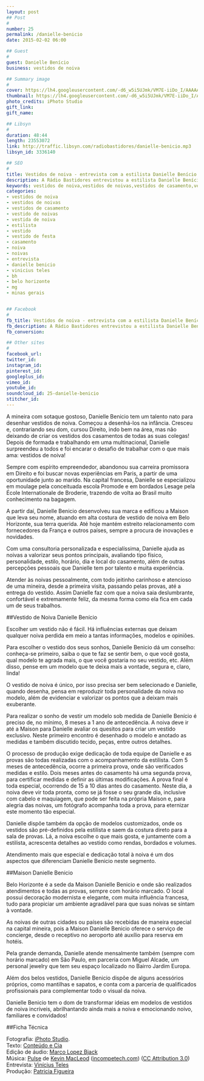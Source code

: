 ```yaml
---
layout: post
## Post
#
number: 25
permalink: /danielle-benicio 
date: 2015-02-02 06:00

## Guest
#
guest: Danielle Benício
business: vestidos de noiva

## Summary image
#
cover: https://lh4.googleusercontent.com/-d6_w5i5UJmk/VM7E-iiDo_I/AAAAAAAABW4/O4ovL5xfeEk/s800/danielle_benicio.jpg
thumbnail: https://lh4.googleusercontent.com/-d6_w5i5UJmk/VM7E-iiDo_I/AAAAAAAABW4/O4ovL5xfeEk/s800/danielle_benicio.jpg
photo_credits: iPhoto Studio
gift_link: 
gift_name: 

## Libsyn
#
duration: 48:44
length: 23553072
link: http://traffic.libsyn.com/radiobastidores/danielle-benicio.mp3
libsyn_id: 3336140

## SEO
#
title: Vestidos de noiva - entrevista com a estilista Danielle Benício
description: A Rádio Bastidores entrevistou a estilista Danielle Benício de Belo Horizonte.
keywords: vestidos de noiva,vestidos de noivas,vestidos de casamento,vestido de noivas,vestida de noiva,estilista,vestido,vestido de festa,casamento,noiva,noivas,entrevista,danielle benicio,vinicius teles,bh,belo horizonte,mg,minas gerais
categories:
- vestidos de noiva
- vestidos de noivas
- vestidos de casamento
- vestido de noivas
- vestida de noiva
- estilista
- vestido
- vestido de festa
- casamento
- noiva
- noivas
- entrevista
- danielle benicio
- vinicius teles
- bh
- belo horizonte
- mg
- minas gerais


## Facebook
#
fb_title: Vestidos de noiva - entrevista com a estilista Danielle Benício
fb_description: A Rádio Bastidores entrevistou a estilista Danielle Benício de Belo Horizonte.
fb_conversion: 

## Other sites
#
facebook_url: 
twitter_id: 
instagram_id: 
pinterest_id: 
googleplus_id: 
vimeo_id: 
youtube_id: 
soundcloud_id: 25-danielle-benicio
stitcher_id: 
---
```

A mineira com sotaque gostoso, Danielle Benicio tem um talento nato para desenhar vestidos de noiva. Começou a desenhá-los na infância. Cresceu e, contrariando seu dom, cursou Direito, indo bem na área, mas não deixando de criar os vestidos dos casamentos de todas as suas colegas! Depois de formada e trabalhando em uma multinacional, Danielle surpreendeu a todos e foi encarar o desafio de trabalhar com o que mais ama: vestidos de noiva!

Sempre com espírito empreendedor, abandonou sua carreira promissora em Direito e foi buscar novas experiências em Paris, a partir de uma oportunidade junto ao marido. Na capital francesa, Danielle se especializou em moulage pela conceituada escola Promode e em bordados Lesage pela École Internationale de Broderie, trazendo de volta ao Brasil muito conhecimento na bagagem.

A partir daí, Danielle Benicio desenvolveu sua marca e edificou a Maison que leva seu nome, atuando em alta costura de vestido de noiva em Belo Horizonte, sua terra querida. Até hoje mantém estreito relacionamento com fornecedores da França e outros países, sempre a procura de inovações e novidades.

Com uma consultoria personalizada e especialíssima, Danielle ajuda as noivas a valorizar seus pontos principais, avaliando tipo físico, personalidade, estilo, horário, dia e local do casamento, além de outras percepções pessoais que Danielle tem por talento e muita experiência.

Atender às noivas pessoalmente, com todo jeitinho carinhoso e atencioso de uma mineira, desde a primeira visita, passando pelas provas, até a entrega do vestido. Assim Danielle faz com que a noiva saia deslumbrante, confortável e extremamente feliz, da mesma forma como ela fica em cada um de seus trabalhos.

##Vestido de Noiva Danielle Benício

Escolher um vestido não é fácil. Há influências externas que deixam qualquer noiva perdida em meio a tantas informações, modelos e opiniões.

Para escolher o vestido dos seus sonhos, Danielle Benicio dá um conselho: conheça-se primeiro, saiba o que te faz se sentir bem, o que você gosta, qual modelo te agrada mais, o que você gostaria no seu vestido, etc. Além disso, pense em um modelo que te deixa mais a vontade, segura e, claro, linda!

O vestido de noiva é único, por isso precisa ser bem selecionado e Danielle, quando desenha, pensa em reproduzir toda personalidade da noiva no modelo, além de evidenciar e valorizar os pontos que a deixam mais exuberante.

Para realizar o sonho de vestir um modelo sob medida de Danielle Benício é preciso de, no mínimo, 8 meses a 1 ano de antecedência. A noiva deve ir até a Maison para Danielle avaliar os quesitos para criar um vestido exclusivo. Neste primeiro encontro é desenhado o modelo e anotado as medidas e também discutido tecido, peças, entre outros detalhes. 

O processo de produção exige dedicação de toda equipe de Danielle e as provas são todas realizadas com o acompanhamento da estilista. Com 5 meses de antecedência, ocorre a primeira prova, onde são verificados medidas e estilo. Dois meses antes do casamento há uma segunda prova, para certificar medidas e definir as últimas modificações. A prova final é toda especial, ocorrendo de 15 a 10 dias antes do casamento. Neste dia, a noiva deve vir toda pronta, como se já fosse o seu grande dia, inclusive com cabelo e maquiagem, que pode ser feita na própria Maison e, para alegria das noivas, um fotógrafo acompanha toda a prova, para eternizar este momento tão especial.

Danielle dispõe também da opção de modelos customizados, onde os vestidos são pré-definidos pela estilista e saem da costura direto para a sala de provas. Lá, a noiva escolhe o que mais gosta, e juntamente com a estilista, acrescenta detalhes ao vestido como rendas, bordados e volumes. 

Atendimento mais que especial e dedicação total à noiva é um dos aspectos que diferenciam Danielle Benicio neste segmento. 

##Maison Danielle Benicio 

Belo Horizonte é a sede da Maison Danielle Benicio e onde são realizados atendimentos e todas as provas, sempre com horário marcado. O local possui decoração modernista e elegante, com muita influência francesa, tudo para propiciar um ambiente agradável para que suas noivas se sintam à vontade.

As noivas de outras cidades ou países são recebidas de maneira especial na capital mineira, pois a Maison Danielle Benicio oferece o serviço de concierge, desde o receptivo no aeroporto até auxílio para reserva em hotéis. 

Pela grande demanda, Danielle atende mensalmente também (sempre com horário marcado) em São Paulo, em parceria com Miguel Alcade, um personal jewelry que tem seu espaço localizado no Bairro Jardim Europa.

Além dos belos vestidos, Danielle Benicio dispõe de alguns acessórios próprios, como mantilhas e sapatos, e conta com a parceria de qualificados profissionais para complementar todo o visual da noiva.

Danielle Benicio tem o dom de transformar ideias em modelos de vestidos de noiva incríveis, abrilhantando ainda mais a noiva e emocionando noivo, familiares e convidados!

##Ficha Técnica

Fotografia: [iPhoto Studio][ips].  
Texto: [Conteúdo e Cia][cia]  
Edição de áudio: [Marco Lopez Bjack][m]  
Música: [Pulse][pm] de [Kevin MacLeod][pm] ([incompetech.com][pm]) ([CC Attribution 3.0][CCA])  
Entrevista: [Vinícius Teles][v]  
Produção: [Patricia Figueira][pf]

[m]: https://www.facebook.com/MarcoLopezOficial
[v]: http://www.viniciusteles.com.br
[cia]: http://conteudoecia.com.br
[pf]: http://www.patriciafigueira.com.br
[CCA]: http://creativecommons.org/licenses/by/3.0/
[pm]: http://incompetech.com/music/royalty-free/index.html?isrc=USUAN1100102

[ips]: http://www.iphotoestudio.com.br/